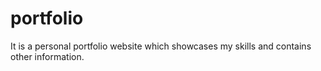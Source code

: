 # portfolio
It is a personal portfolio website which showcases my skills and contains other information. 
